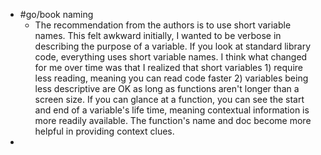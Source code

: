 - #go/book naming
	- The recommendation from the authors is to use short variable names. This felt awkward initially, I wanted to be verbose in describing the purpose of a variable. If you look at standard library code, everything uses short variable names. I think what changed for me over time was that I realized that short variables 1) require less reading, meaning you can read code faster 2) variables being less descriptive are OK as long as functions aren't longer than a screen size. If you can glance at a function, you can see the start and end of a variable's life time, meaning contextual information is more readily available. The function's name and doc become more helpful in providing context clues.
-